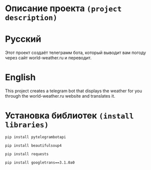 # Описание проекта `(project description)`
# Русский
Этот проект создаёт телеграмм бота, который выводит вам погоду через сайт world-weather.ru и переводит.
# English
This project creates a telegram bot that displays the weather for you through the world-weather.ru website and translates it.
# Установка библиотек `(install libraries)`
`pip install pytelegrambotapi`

`pip install beautifulsoup4`

`pip install requests`

`pip install googletrans==3.1.0a0`
